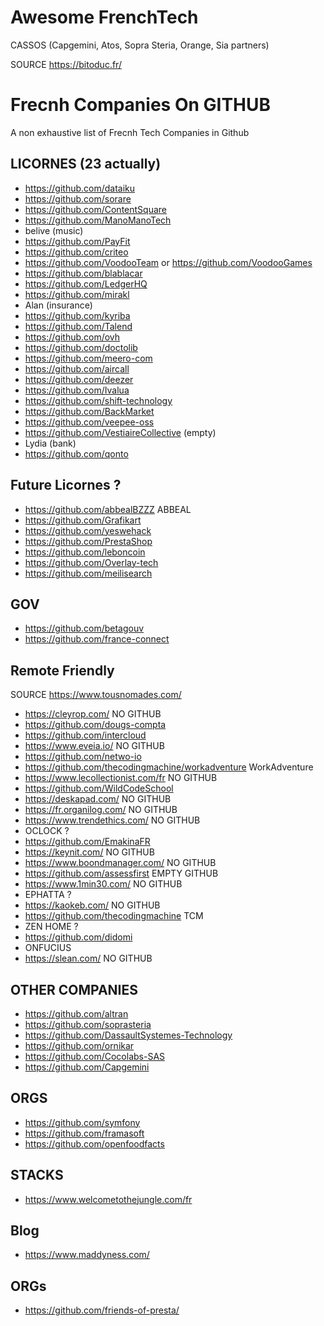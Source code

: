 # Awesome FrenchTech

CASSOS (Capgemini, Atos, Sopra Steria, Orange, Sia partners)

SOURCE https://bitoduc.fr/

# Frecnh Companies On GITHUB

A non exhaustive list of Frecnh Tech Companies in Github 

## LICORNES (23 actually)

- https://github.com/dataiku
- https://github.com/sorare
- https://github.com/ContentSquare
- https://github.com/ManoManoTech
- belive (music)
- https://github.com/PayFit
- https://github.com/criteo
- https://github.com/VoodooTeam or https://github.com/VoodooGames
- https://github.com/blablacar
- https://github.com/LedgerHQ
- https://github.com/mirakl
- Alan (insurance)
- https://github.com/kyriba
- https://github.com/Talend
- https://github.com/ovh
- https://github.com/doctolib
- https://github.com/meero-com
- https://github.com/aircall
- https://github.com/deezer
- https://github.com/Ivalua
- https://github.com/shift-technology
- https://github.com/BackMarket
- https://github.com/veepee-oss
- https://github.com/VestiaireCollective (empty)
- Lydia (bank)
- https://github.com/qonto

## Future Licornes ?

- https://github.com/abbealBZZZ ABBEAL
- https://github.com/Grafikart
- https://github.com/yeswehack
- https://github.com/PrestaShop
- https://github.com/leboncoin
- https://github.com/Overlay-tech
- https://github.com/meilisearch

## GOV

- https://github.com/betagouv
- https://github.com/france-connect

## Remote Friendly 

SOURCE https://www.tousnomades.com/

- https://cleyrop.com/ NO GITHUB
- https://github.com/dougs-compta
- https://github.com/intercloud
- https://www.eveia.io/ NO GITHUB
- https://github.com/netwo-io
- https://github.com/thecodingmachine/workadventure WorkAdventure
- https://www.lecollectionist.com/fr NO GITHUB
- https://github.com/WildCodeSchool
- https://deskapad.com/ NO GITHUB
- https://fr.organilog.com/ NO GITHUB
- https://www.trendethics.com/ NO GITHUB
- OCLOCK ?
- https://github.com/EmakinaFR
- https://keynit.com/ NO GITHUB
- https://www.boondmanager.com/ NO GITHUB
- https://github.com/assessfirst EMPTY GITHUB
- https://www.1min30.com/ NO GITHUB
- EPHATTA ?
- https://kaokeb.com/ NO GITHUB
- https://github.com/thecodingmachine TCM
- ZEN HOME ?
- https://github.com/didomi
- ONFUCIUS
- https://slean.com/ NO GITHUB

## OTHER COMPANIES

- https://github.com/altran
- https://github.com/soprasteria
- https://github.com/DassaultSystemes-Technology
- https://github.com/ornikar
- https://github.com/Cocolabs-SAS
- https://github.com/Capgemini

## ORGS

- https://github.com/symfony
- https://github.com/framasoft
- https://github.com/openfoodfacts

## STACKS
- https://www.welcometothejungle.com/fr

## Blog
- https://www.maddyness.com/

## ORGs

- https://github.com/friends-of-presta/
